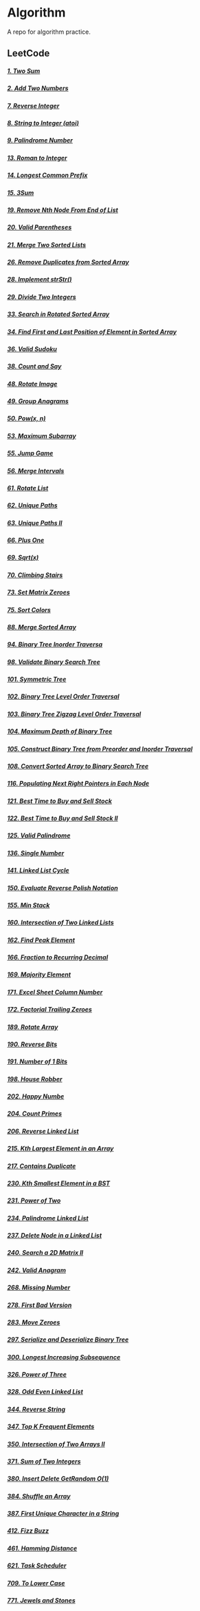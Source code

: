 # Algorithm

A repo for algorithm practice.

## LeetCode

##### [1. Two Sum](https://github.com/masteroy/algorithm/issues/33)
##### [2. Add Two Numbers](https://github.com/masteroy/algorithm/issues/7)
##### [7. Reverse Integer](https://github.com/masteroy/algorithm/issues/34)
##### [8. String to Integer (atoi)](https://github.com/masteroy/algorithm/issues/35)
##### [9. Palindrome Number](https://github.com/masteroy/algorithm/issues/23)
##### [13. Roman to Integer](https://github.com/masteroy/algorithm/issues/36)
##### [14. Longest Common Prefix](https://github.com/masteroy/algorithm/issues/78)
##### [15. 3Sum](https://github.com/masteroy/algorithm/issues/8)
##### [19. Remove Nth Node From End of List](https://github.com/masteroy/algorithm/issues/37)
##### [20. Valid Parentheses](https://github.com/masteroy/algorithm/issues/38)
##### [21. Merge Two Sorted Lists](https://github.com/masteroy/algorithm/issues/39)
##### [26. Remove Duplicates from Sorted Array](https://github.com/masteroy/algorithm/issues/40)
##### [28. Implement strStr()](https://github.com/masteroy/algorithm/issues/41)
##### [29. Divide Two Integers](https://github.com/masteroy/algorithm/issues/21)
##### [33. Search in Rotated Sorted Array](https://github.com/masteroy/algorithm/issues/30)
##### [34. Find First and Last Position of Element in Sorted Array](https://github.com/masteroy/algorithm/issues/19)
##### [36. Valid Sudoku](https://github.com/masteroy/algorithm/issues/42)
##### [38. Count and Say](https://github.com/masteroy/algorithm/issues/43)
##### [48. Rotate Image](https://github.com/masteroy/algorithm/issues/32)
##### [49. Group Anagrams](https://github.com/masteroy/algorithm/issues/9)
##### [50. Pow(x, n)](https://github.com/masteroy/algorithm/issues/20)
##### [53. Maximum Subarray](https://github.com/masteroy/algorithm/issues/44)
##### [55. Jump Game](https://github.com/masteroy/algorithm/issues/89)
##### [56. Merge Intervals](https://github.com/masteroy/algorithm/issues/13)
##### [61. Rotate List](https://github.com/masteroy/algorithm/issues/86)
##### [62. Unique Paths](https://github.com/masteroy/algorithm/issues/17)
##### [63. Unique Paths II](https://github.com/masteroy/algorithm/issues/18)
##### [66. Plus One](https://github.com/masteroy/algorithm/issues/79)
##### [69. Sqrt(x)](https://github.com/masteroy/algorithm/issues/45)
##### [70. Climbing Stairs](https://github.com/masteroy/algorithm/issues/46)
##### [73. Set Matrix Zeroes](https://github.com/masteroy/algorithm/issues/4)
##### [75. Sort Colors](https://github.com/masteroy/algorithm/issues/1)
##### [88. Merge Sorted Array](https://github.com/masteroy/algorithm/issues/47)
##### [94. Binary Tree Inorder Traversa](https://github.com/masteroy/algorithm/issues/2)
##### [98. Validate Binary Search Tree](https://github.com/masteroy/algorithm/issues/48)
##### [101. Symmetric Tree](https://github.com/masteroy/algorithm/issues/80)
##### [102. Binary Tree Level Order Traversal](https://github.com/masteroy/algorithm/issues/49)
##### [103. Binary Tree Zigzag Level Order Traversal](https://github.com/masteroy/algorithm/issues/85)
##### [104. Maximum Depth of Binary Tree](https://github.com/masteroy/algorithm/issues/28)
##### [105. Construct Binary Tree from Preorder and Inorder Traversal](https://github.com/masteroy/algorithm/issues/84)
##### [108. Convert Sorted Array to Binary Search Tree](https://github.com/masteroy/algorithm/issues/50)
##### [116. Populating Next Right Pointers in Each Node](https://github.com/masteroy/algorithm/issues/11)
##### [121. Best Time to Buy and Sell Stock](https://github.com/masteroy/algorithm/issues/51)
##### [122. Best Time to Buy and Sell Stock II](https://github.com/masteroy/algorithm/issues/52)
##### [125. Valid Palindrome](https://github.com/masteroy/algorithm/issues/53)
##### [136. Single Number](https://github.com/masteroy/algorithm/issues/54)
##### [141. Linked List Cycle](https://github.com/masteroy/algorithm/issues/55)
##### [150. Evaluate Reverse Polish Notation](https://github.com/masteroy/algorithm/issues/14)
##### [155. Min Stack](https://github.com/masteroy/algorithm/issues/56)
##### [160. Intersection of Two Linked Lists](https://github.com/masteroy/algorithm/issues/5)
##### [162. Find Peak Element](https://github.com/masteroy/algorithm/issues/12)
##### [166. Fraction to Recurring Decimal](https://github.com/masteroy/algorithm/issues/22)
##### [169. Majority Element](https://github.com/masteroy/algorithm/issues/3)
##### [171. Excel Sheet Column Number](https://github.com/masteroy/algorithm/issues/15)
##### [172. Factorial Trailing Zeroes](https://github.com/masteroy/algorithm/issues/57)
##### [189. Rotate Array](https://github.com/masteroy/algorithm/issues/58)
##### [190. Reverse Bits](https://github.com/masteroy/algorithm/issues/59)
##### [191. Number of 1 Bits](https://github.com/masteroy/algorithm/issues/60)
##### [198. House Robber](https://github.com/masteroy/algorithm/issues/61)
##### [202. Happy Numbe](https://github.com/masteroy/algorithm/issues/62)
##### [204. Count Primes](https://github.com/masteroy/algorithm/issues/63)
##### [206. Reverse Linked List](https://github.com/masteroy/algorithm/issues/64)
##### [215. Kth Largest Element in an Array](https://github.com/masteroy/algorithm/issues/6)
##### [217. Contains Duplicate](https://github.com/masteroy/algorithm/issues/65)
##### [230. Kth Smallest Element in a BST](https://github.com/masteroy/algorithm/issues/83)
##### [231. Power of Two](https://github.com/masteroy/algorithm/issues/24)
##### [234. Palindrome Linked List](https://github.com/masteroy/algorithm/issues/66)
##### [237. Delete Node in a Linked List](https://github.com/masteroy/algorithm/issues/31)
##### [240. Search a 2D Matrix II](https://github.com/masteroy/algorithm/issues/82)
##### [242. Valid Anagram](https://github.com/masteroy/algorithm/issues/67)
##### [268. Missing Number](https://github.com/masteroy/algorithm/issues/68)
##### [278. First Bad Version](https://github.com/masteroy/algorithm/issues/69)
##### [283. Move Zeroes](https://github.com/masteroy/algorithm/issues/70)
##### [297. Serialize and Deserialize Binary Tree](https://github.com/masteroy/algorithm/issues/88)
##### [300. Longest Increasing Subsequence](https://github.com/masteroy/algorithm/issues/16)
##### [326. Power of Three](https://github.com/masteroy/algorithm/issues/71)
##### [328. Odd Even Linked List](https://github.com/masteroy/algorithm/issues/72)
##### [344. Reverse String](https://github.com/masteroy/algorithm/issues/29)
##### [347. Top K Frequent Elements](https://github.com/masteroy/algorithm/issues/81)
##### [350. Intersection of Two Arrays II](https://github.com/masteroy/algorithm/issues/73)
##### [371. Sum of Two Integers](https://github.com/masteroy/algorithm/issues/10)
##### [380. Insert Delete GetRandom O(1)](https://github.com/masteroy/algorithm/issues/87)
##### [384. Shuffle an Array](https://github.com/masteroy/algorithm/issues/74)
##### [387. First Unique Character in a String](https://github.com/masteroy/algorithm/issues/75)
##### [412. Fizz Buzz](https://github.com/masteroy/algorithm/issues/76)
##### [461. Hamming Distance](https://github.com/masteroy/algorithm/issues/27)
##### [621. Task Scheduler](https://github.com/masteroy/algorithm/issues/77)
##### [709. To Lower Case](https://github.com/masteroy/algorithm/issues/26)
##### [771. Jewels and Stones](https://github.com/masteroy/algorithm/issues/25)
